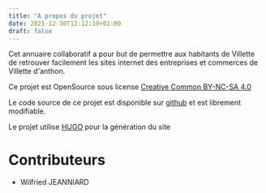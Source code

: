 ```yaml
---
title: "A propos du projet"
date: 2021-12-30T12:12:19+01:00
draft: false
---
```


Cet annuaire collaboratif a pour but de permettre aux habitants de Villette de retrouver facilement les sites internet des entreprises et commerces de Villette d'anthon.

Ce projet est OpenSource sous license [Creative Common BY-NC-SA 4.0](https://creativecommons.org/licenses/by-nc-sa/4.0/deed.fr)

Le code source de ce projet est disponible sur [github](https://github.com/vivrevillette/vivrevillette.github.io) et est librement modifiable.

Le projet utilise [HUGO](https://gohugo.io/) pour la génération du site

# Contributeurs

- Wilfried JEANNIARD 